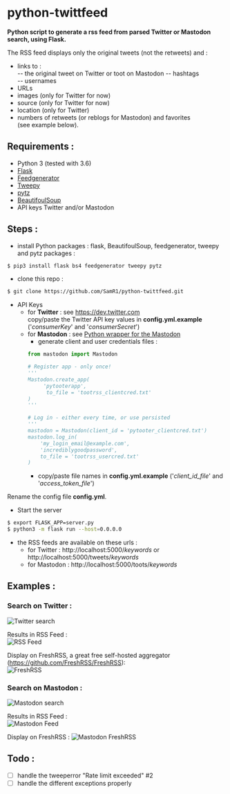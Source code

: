 # python-twittfeed
**Python script to generate a rss feed from parsed Twitter or Mastodon search, using Flask.**  
  
The RSS feed displays only the original tweets (not the retweets) and :
- links to :  
-- the original tweet on Twitter or toot on Mastodon
-- hashtags  
-- usernames  
- URLs 
- images (only for Twitter for now)
- source  (only for Twitter for now)
- location  (only for Twitter)
- numbers of retweets (or reblogs for Mastodon) and favorites  
(see example below).  
  
  
## **Requirements :**
- Python 3 (tested with 3.6)
- [Flask](http://flask.pocoo.org/)
- [Feedgenerator](https://pypi.python.org/pypi/feedgenerator)
- [Tweepy](https://github.com/tweepy/tweepy)
- [pytz](https://pypi.python.org/pypi/pytz/)
- [BeautifoulSoup](https://pypi.python.org/pypi/beautifulsoup4)
- API keys Twitter and/or Mastodon 
  
  
## **Steps :**
- install Python packages : flask, BeautifoulSoup, feedgenerator, tweepy and pytz packages :
```bash
$ pip3 install flask bs4 feedgenerator tweepy pytz
```

- clone this repo :
```bash
$ git clone https://github.com/SamR1/python-twittfeed.git
```

- API Keys
    - for **Twitter** : see https://dev.twitter.com  
    copy/paste the Twitter API key values in **config.yml.example** ('_consumerKey_' and '_consumerSecret_')
    - for **Mastodon** : see [Python wrapper for the Mastodon](https://github.com/halcy/Mastodon.py)  
       - generate client and user credentials files :  
        ```python
        from mastodon import Mastodon
        
        # Register app - only once!
        '''
        Mastodon.create_app(
             'pytooterapp',
              to_file = 'tootrss_clientcred.txt'
        )
        '''
        
        # Log in - either every time, or use persisted
        '''
        mastodon = Mastodon(client_id = 'pytooter_clientcred.txt')
        mastodon.log_in(
            'my_login_email@example.com',
            'incrediblygoodpassword',
            to_file = 'tootrss_usercred.txt'
        )
        ```
        - copy/paste file names in **config.yml.example** ('_client_id_file_' and '_access_token_file_')
        
Rename the config file **config.yml**.

- Start the server
```bash
$ export FLASK_APP=server.py
$ python3 -m flask run --host=0.0.0.0
```

- the RSS feeds are available on these urls :  
   - for Twitter : http://localhost:5000/_keywords_ or http://localhost:5000/tweets/_keywords_
   - for Mastodon : http://localhost:5000/toots/_keywords_

## Examples :  
### Search on Twitter :  
![Twitter search](images/twitter.png)  

Results in RSS Feed :  
![RSS Feed](images/RSSFeed.png)  
  
Display on FreshRSS, a great free self-hosted aggregator (https://github.com/FreshRSS/FreshRSS):    
![FreshRSS](images/FreshRSS.png)  

### Search on Mastodon : 
![Mastodon search](images/mastodon.png)

Results in RSS Feed :  
![Mastodon Feed](images/MastodonRSSFeed.png) 

Display on FreshRSS :
![Mastodon FreshRSS](images/MastodonFreshRSS.png)  

## **Todo :**
- [ ] handle the tweeperror "Rate limit exceeded" #2
- [ ] handle the different exceptions properly 